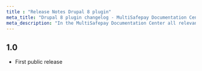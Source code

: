 ```yaml
---
title : "Release Notes Drupal 8 plugin"
meta_title: "Drupal 8 plugin changelog - MultiSafepay Documentation Center"
meta_description: "In the MultiSafepay Documentation Center all relevant information regarding our Plugins and API. As well as Support pages for Payment Method, Tools and General Questions. You can also find the contact details of our Support Team and Integration Team."
---
```


## 1.0
+ First public release
